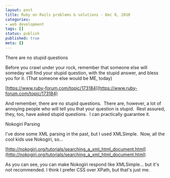 ```yaml
---
layout: post
title: Ruby on Rails problems & solutions - Dec 8, 2010
categories: 
- web development
tags: []
status: publish
published: true
meta: {}
---
```


There are no stupid questions



Before you crawl under your rock, remember that someone else will someday will find your stupid question, with the stupid answer, and bless you for it. (That someone else would be ME, today)



[https://www.ruby-forum.com/topic/173184](https://www.ruby-forum.com/topic/173184)

And remember, there are no stupid questions.  There are, however, a lot of annoying people who will tell you that your question is stupid.  Rest assured, they, too, have asked stupid questions.  I can practically guarantee it.  

Nokogiri Parsing



I've done some XML parsing in the past, but I used XMLSimple.  Now, all the cool kids use Nokogiri, so...



[http://nokogiri.org/tutorials/searching_a_xml_html_document.html](http://nokogiri.org/tutorials/searching_a_xml_html_document.html)



As you can see, you can make Nokogiri respond like XMLSimple... but it's not recommended. I think I prefer CSS over XPath, but that's just me. 
